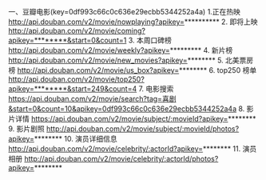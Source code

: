 
一、豆瓣电影(key=0df993c66c0c636e29ecbb5344252a4a)
1.正在热映
    http://api.douban.com/v2/movie/nowplaying?apikey=**********
2. 即将上映
    http://api.douban.com/v2/movie/coming?apikey=********&start=0&count=1
3. 本周口碑榜
    http://api.douban.com/v2/movie/weekly?apikey=*********
4. 新片榜
    http://api.douban.com/v2/movie/new_movies?apikey=********
5. 北美票房榜
    http://api.douban.com/v2/movie/us_box?apikey=********
6. top250 榜单
    http://api.douban.com/v2/movie/top250?apikey=********&start=249&count=4
7. 电影搜索
    https://api.douban.com/v2/movie/search?tag=喜剧&start=0&count=10&apikey=0df993c66c0c636e29ecbb5344252a4a
8. 影片详情
    https://api.douban.com/v2/movie/subject/:movieId?apikey=********
9. 影片剧照
    http://api.douban.com/v2/movie/subject/:movieId/photos?apikey=********
10. 演员详细信息
    http://api.douban.com/v2/movie/celebrity/:actorId?apikey=********
11. 演员相册
    http://api.douban.com/v2/movie/celebrity/:actorId/photos?apikey=********